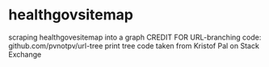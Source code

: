 # healthgovsitemap
scraping healthgovesitemap into a graph
CREDIT FOR URL-branching code: github.com/pvnotpv/url-tree
print tree code taken from Kristof Pal on Stack Exchange